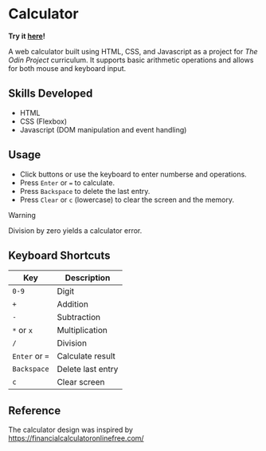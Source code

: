 # Calculator

**Try it [here](https://nepallium.github.io/Calculator/)!**

A web calculator built using HTML, CSS, and Javascript as a project for *The Odin Project* curriculum. It supports basic arithmetic operations and allows for both mouse and keyboard input.

## Skills Developed
- HTML
- CSS (Flexbox)
- Javascript (DOM manipulation and event handling)

## Usage
- Click buttons or use the keyboard to enter numberse and operations.
- Press `Enter` or `=` to calculate.
- Press `Backspace` to delete the last entry.
- Press `Clear` or `c` (lowercase) to clear the screen and the memory.
> [!WARNING]
> Division by zero yields a calculator error.

## Keyboard Shortcuts
| Key      | Description |
| ----------- | ----------- |
| `0-9`      | Digit       |
| `+`   | Addition        |
| `-` | Subtraction |
| `*` or `x` | Multiplication |
| `/` | Division |
| `Enter` or `=` | Calculate result |
| `Backspace` | Delete last entry |
| `c` | Clear screen |

## Reference
The calculator design was inspired by https://financialcalculatoronlinefree.com/